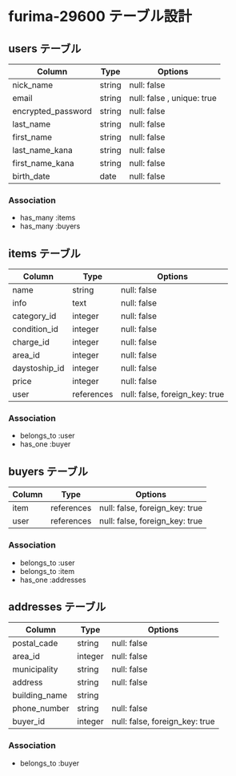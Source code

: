 # furima-29600 テーブル設計

## users テーブル

| Column             | Type   | Options                    |
| -------------------| ------ | ---------------------------|
| nick_name          | string | null: false                |
| email              | string | null: false , unique: true |  
| encrypted_password | string | null: false                |
| last_name          | string | null: false                |
| first_name         | string | null: false                |
| last_name_kana     | string | null: false                |
| first_name_kana    | string | null: false                |
| birth_date         | date   | null: false                |

### Association

- has_many :items
- has_many :buyers


## items テーブル

| Column        | Type       | Options                        |
| --------------|------------|--------------------------------|
| name          | string     | null: false                    |
| info          | text       | null: false                    |
| category_id   | integer    | null: false                    |
| condition_id  | integer    | null: false                    |
| charge_id     | integer    | null: false                    |
| area_id       | integer    | null: false                    |
| daystoship_id | integer    | null: false                    |
| price         | integer    | null: false                    |
| user          | references | null: false, foreign_key: true |

### Association
- belongs_to :user
- has_one :buyer



## buyers テーブル

| Column              | Type       | Options                        |
| --------------------| ---------- | ------------------------------ |
| item                | references | null: false, foreign_key: true |
| user                | references | null: false, foreign_key: true |

### Association
- belongs_to :user
- belongs_to :item
- has_one :addresses


## addresses テーブル

| Column        | Type    | Options                        |
| ------------- | --------| -------------------------------|
| postal_cade   | string  | null: false                    |
| area_id       | integer | null: false                    |
| municipality  | string  | null: false                    |
| address       | string  | null: false                    |
| building_name | string  |                                |
| phone_number  | string  | null: false                    |
| buyer_id      | integer | null: false, foreign_key: true |

### Association
- belongs_to :buyer
